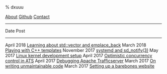 % dxuuu

[About](https://dxuuu.xyz/about.html)
[Github](https://github.com/danobi)
[Contact](mailto:dxu@[this-website-url])

---

Date                  Post
------------------    ------------------
April 2018            [Learning about std::vector and emplace_back](https://dxuuu.xyz/cpp-emplace.html)
March 2018            [Playing with C++ templates](https://dxuuu.xyz/cpp-templates.html)
November 2017         [systemd and sd_notify(3)](https://dxuuu.xyz/systemd-sdnotify.html)
May 2017              [Linux kernel development setup](https://dxuuu.xyz/kernel-development-setup.html)
April 2017            [Optimistic concurrency control in ATS](https://dxuuu.xyz/optimistic-concurrency.html)
April 2017            [Debugging Apache Trafficserver](https://dxuuu.xyz/ats-logging-race-condition.html)
March 2017            [On writing unmaintainable code](https://dxuuu.xyz/writing-unmaintainable-code.html)
March 2017            [Setting up a barebones website](https://dxuuu.xyz/barebones-website.html)
